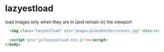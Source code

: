 # lazyestload
load images only when they are in (and remain in) the viewport

```html
  <img class="lazyestload" src="images/placeholder/sunset.jpg" data-src="images/sunset.jpg" >
  
  <script src="js/lazyestload.min.js"></script>
</body>
```
